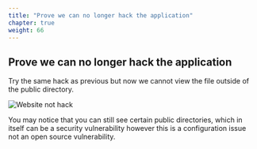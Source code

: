 ```yaml
---
title: "Prove we can no longer hack the application"
chapter: true
weight: 66
---
```


## Prove we can no longer hack the application

Try the same hack as previous but now we cannot view the file outside of the public directory.

![Website not hack](/images/nothack.jpg)


You may notice that you can still see certain public directories, which in itself can be a security vulnerability however this is a configuration issue not an open source vulnerability.